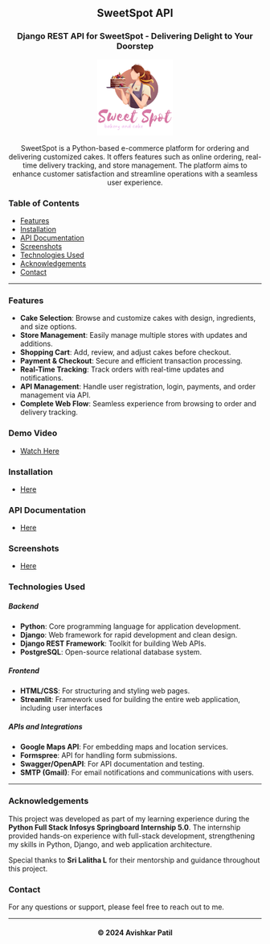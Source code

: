<h2 align="center">SweetSpot API</h2>

<h3 align="center">Django REST API for SweetSpot - Delivering Delight to Your Doorstep</h3>

<div align="center">
<img src="static/screenshots/square_logo_dark.png" width="150">
</div>

<p align="center">SweetSpot is a Python-based e-commerce platform for ordering and delivering customized cakes. It offers features such as online ordering, real-time delivery tracking, and store management. The platform aims to enhance customer satisfaction and streamline operations with a seamless user experience.</p>

### Table of Contents
- [Features](#features)
- [Installation](#installation)
- [API Documentation](#api-documentation)
- [Screenshots](#screenshots)
- [Technologies Used](#technologies-used)
- [Acknowledgements](#Acknowledgements)
- [Contact](#contact)

<hr>

### Features

- **Cake Selection**: Browse and customize cakes with design, ingredients, and size options.  
- **Store Management**: Easily manage multiple stores with updates and additions.  
- **Shopping Cart**: Add, review, and adjust cakes before checkout.  
- **Payment & Checkout**: Secure and efficient transaction processing.  
- **Real-Time Tracking**: Track orders with real-time updates and notifications.  
- **API Management**: Handle user registration, login, payments, and order management via API.  
- **Complete Web Flow**: Seamless experience from browsing to order and delivery tracking.

### Demo Video 
- [Watch Here](https://drive.google.com/file/d/1rSYhrZ---VddtJYpKKPaWCFgBB8WTe07/view)


### Installation
- [Here](Documentation.md)

### API Documentation
- [Here](APIs.md)

### Screenshots
- [Here](Screenshots.md)

### Technologies Used
##### Backend
- **Python**: Core programming language for application development.
- **Django**: Web framework for rapid development and clean design.
- **Django REST Framework**: Toolkit for building Web APIs.
- **PostgreSQL**: Open-source relational database system.

##### Frontend
- **HTML/CSS**: For structuring and styling web pages.
- **Streamlit**: Framework used for building the entire web application, including user interfaces

##### APIs and Integrations
- **Google Maps API**: For embedding maps and location services.
- **Formspree**: API for handling form submissions.
- **Swagger/OpenAPI**: For API documentation and testing.
- **SMTP (Gmail)**: For email notifications and communications with users.

<hr>

### Acknowledgements

This project was developed as part of my learning experience during the **Python Full Stack Infosys Springboard Internship 5.0**. The internship provided hands-on experience with full-stack development, strengthening my skills in Python, Django, and web application architecture.

Special thanks to **Sri Lalitha L** for their mentorship and guidance throughout this project.
### Contact

For any questions or support, please feel free to reach out to me.

----- 

<h4 align='center'>© 2024 Avishkar Patil</h4>

